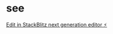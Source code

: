 # see

[Edit in StackBlitz next generation editor ⚡️](https://stackblitz.com/~/github.com/nagvanshi9275/see)